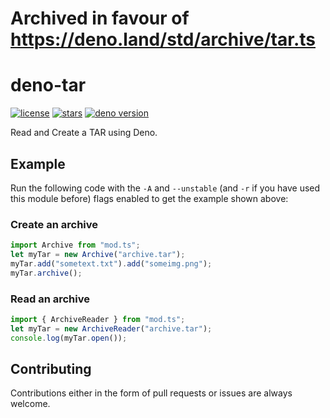 # Archived in favour of https://deno.land/std/archive/tar.ts

# deno-tar

[![license](https://img.shields.io/github/license/divy-work/deno-tar)](https://github.com/divy-work/deno-tar/blob/master/LICENSE)
[![stars](https://img.shields.io/github/stars/divy-work/deno-tar)](https://github.com/divy-work/deno-tar/stargazers)
[![deno version](https://img.shields.io/badge/deno-1.0.2-success)](https://github.com/denoland/deno)

Read and Create a TAR using Deno.

## Example

Run the following code with the `-A` and `--unstable` (and `-r` if you have
used this module before) flags enabled to get the example shown above:

### Create an archive

```ts
import Archive from "mod.ts";
let myTar = new Archive("archive.tar");
myTar.add("sometext.txt").add("someimg.png");
myTar.archive();
```

### Read an archive

```ts
import { ArchiveReader } from "mod.ts";
let myTar = new ArchiveReader("archive.tar");
console.log(myTar.open());
```

## Contributing

Contributions either in the form of pull requests or issues are always welcome.
